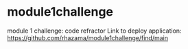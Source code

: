 # module1challenge

module 1 challenge: code refractor
Link to deploy application: https://github.com/rhazama/module1challenge/find/main
